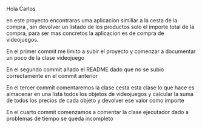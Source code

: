 Hola Carlos

en este proyecto encontraras uma aplicacion similiar a la cesta de la compra , sin devolver un listado de los productos solo el importe total de la compra,
para ser mas concretos la aplicacion es de compra de videojuegos.

En el primer commit me limito a subir el proyecto y comenzar a documentar un poco de la clase videojuego

En el segundo commit añado el README dado que no se subio correctamente en el commit anterior

En el tercer commit comentaremos la clase cesta  esta clase lo que hace es almacenar en una lista todos los objetos de videojuegos y calcular la suma de todos los precios de cada objeto y devolver ese valor como importe

En el cuarto commit comenzamos a comentar la clase ejecutador  dado a problemas de tiempo se queda incompleto

